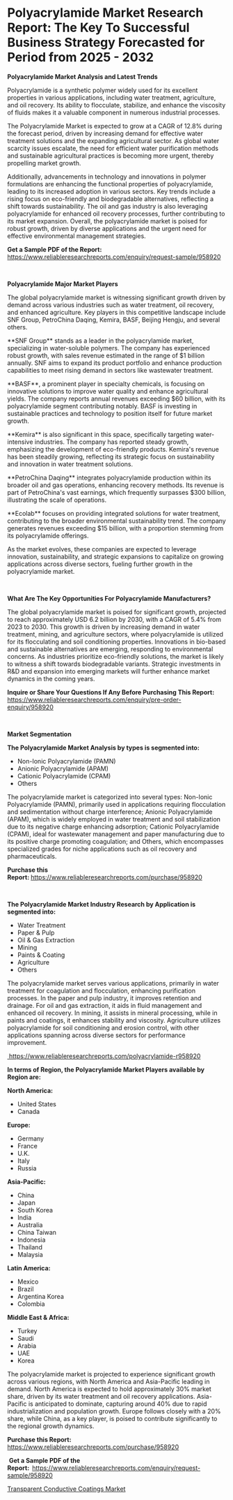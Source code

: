 <p><h1>Polyacrylamide Market Research Report: The Key To Successful Business Strategy Forecasted for Period from 2025 - 2032</h1></p><p><strong>Polyacrylamide Market Analysis and Latest Trends</strong></p>
<p><p>Polyacrylamide is a synthetic polymer widely used for its excellent properties in various applications, including water treatment, agriculture, and oil recovery. Its ability to flocculate, stabilize, and enhance the viscosity of fluids makes it a valuable component in numerous industrial processes.</p><p>The Polyacrylamide Market is expected to grow at a CAGR of 12.8% during the forecast period, driven by increasing demand for effective water treatment solutions and the expanding agricultural sector. As global water scarcity issues escalate, the need for efficient water purification methods and sustainable agricultural practices is becoming more urgent, thereby propelling market growth. </p><p>Additionally, advancements in technology and innovations in polymer formulations are enhancing the functional properties of polyacrylamide, leading to its increased adoption in various sectors. Key trends include a rising focus on eco-friendly and biodegradable alternatives, reflecting a shift towards sustainability. The oil and gas industry is also leveraging polyacrylamide for enhanced oil recovery processes, further contributing to its market expansion. Overall, the polyacrylamide market is poised for robust growth, driven by diverse applications and the urgent need for effective environmental management strategies.</p></p>
<p><strong>Get a Sample PDF of the Report:&nbsp;</strong> <a href="https://www.reliableresearchreports.com/enquiry/request-sample/958920?utm_campaign=3027&utm_medium=2&utm_source=Github&utm_content=ia&utm_term=02042025&utm_id=polyacrylamide">https://www.reliableresearchreports.com/enquiry/request-sample/958920</a></p>
<p>&nbsp;</p>
<p><strong>Polyacrylamide Major Market Players</strong></p>
<p><p>The global polyacrylamide market is witnessing significant growth driven by demand across various industries such as water treatment, oil recovery, and enhanced agriculture. Key players in this competitive landscape include SNF Group, PetroChina Daqing, Kemira, BASF, Beijing Hengju, and several others.</p><p>**SNF Group** stands as a leader in the polyacrylamide market, specializing in water-soluble polymers. The company has experienced robust growth, with sales revenue estimated in the range of $1 billion annually. SNF aims to expand its product portfolio and enhance production capabilities to meet rising demand in sectors like wastewater treatment.</p><p>**BASF**, a prominent player in specialty chemicals, is focusing on innovative solutions to improve water quality and enhance agricultural yields. The company reports annual revenues exceeding $60 billion, with its polyacrylamide segment contributing notably. BASF is investing in sustainable practices and technology to position itself for future market growth.</p><p>**Kemira** is also significant in this space, specifically targeting water-intensive industries. The company has reported steady growth, emphasizing the development of eco-friendly products. Kemira's revenue has been steadily growing, reflecting its strategic focus on sustainability and innovation in water treatment solutions.</p><p>**PetroChina Daqing** integrates polyacrylamide production within its broader oil and gas operations, enhancing recovery methods. Its revenue is part of PetroChina's vast earnings, which frequently surpasses $300 billion, illustrating the scale of operations.</p><p>**Ecolab** focuses on providing integrated solutions for water treatment, contributing to the broader environmental sustainability trend. The company generates revenues exceeding $15 billion, with a proportion stemming from its polyacrylamide offerings.</p><p>As the market evolves, these companies are expected to leverage innovation, sustainability, and strategic expansions to capitalize on growing applications across diverse sectors, fueling further growth in the polyacrylamide market.</p></p>
<p>&nbsp;</p>
<p><strong>What Are The Key Opportunities For Polyacrylamide Manufacturers?</strong></p>
<p><p>The global polyacrylamide market is poised for significant growth, projected to reach approximately USD 6.2 billion by 2030, with a CAGR of 5.4% from 2023 to 2030. This growth is driven by increasing demand in water treatment, mining, and agriculture sectors, where polyacrylamide is utilized for its flocculating and soil conditioning properties. Innovations in bio-based and sustainable alternatives are emerging, responding to environmental concerns. As industries prioritize eco-friendly solutions, the market is likely to witness a shift towards biodegradable variants. Strategic investments in R&D and expansion into emerging markets will further enhance market dynamics in the coming years.</p></p>
<p><strong>Inquire or Share Your Questions If Any Before Purchasing This Report:</strong> <a href="https://www.reliableresearchreports.com/enquiry/pre-order-enquiry/958920?utm_campaign=3027&utm_medium=2&utm_source=Github&utm_content=ia&utm_term=02042025&utm_id=polyacrylamide">https://www.reliableresearchreports.com/enquiry/pre-order-enquiry/958920</a></p>
<p>&nbsp;</p>
<p><strong>Market Segmentation</strong></p>
<p><strong>The Polyacrylamide Market Analysis by types is segmented into:</strong></p>
<p><ul><li>Non-Ionic Polyacrylamide (PAMN)</li><li>Anionic Polyacrylamide (APAM)</li><li>Cationic Polyacrylamide (CPAM)</li><li>Others</li></ul></p>
<p><p>The polyacrylamide market is categorized into several types: Non-Ionic Polyacrylamide (PAMN), primarily used in applications requiring flocculation and sedimentation without charge interference; Anionic Polyacrylamide (APAM), which is widely employed in water treatment and soil stabilization due to its negative charge enhancing adsorption; Cationic Polyacrylamide (CPAM), ideal for wastewater management and paper manufacturing due to its positive charge promoting coagulation; and Others, which encompasses specialized grades for niche applications such as oil recovery and pharmaceuticals.</p></p>
<p><strong>Purchase this Report:&nbsp;</strong><a href="https://www.reliableresearchreports.com/purchase/958920?utm_campaign=3027&utm_medium=2&utm_source=Github&utm_content=ia&utm_term=02042025&utm_id=polyacrylamide">https://www.reliableresearchreports.com/purchase/958920</a></p>
<p>&nbsp;</p>
<p><strong>The Polyacrylamide Market Industry Research by Application is segmented into:</strong></p>
<p><ul><li>Water Treatment</li><li>Paper & Pulp</li><li>Oil & Gas Extraction</li><li>Mining</li><li>Paints & Coating</li><li>Agriculture</li><li>Others</li></ul></p>
<p><p>The polyacrylamide market serves various applications, primarily in water treatment for coagulation and flocculation, enhancing purification processes. In the paper and pulp industry, it improves retention and drainage. For oil and gas extraction, it aids in fluid management and enhanced oil recovery. In mining, it assists in mineral processing, while in paints and coatings, it enhances stability and viscosity. Agriculture utilizes polyacrylamide for soil conditioning and erosion control, with other applications spanning across diverse sectors for performance improvement.</p></p>
<p><a href="https://www.reliableresearchreports.com/polyacrylamide-r958920?utm_campaign=3027&utm_medium=2&utm_source=Github&utm_content=ia&utm_term=02042025&utm_id=polyacrylamide">&nbsp;https://www.reliableresearchreports.com/polyacrylamide-r958920</a></p>
<p><strong>In terms of Region, the Polyacrylamide Market Players available by Region are:</strong></p>
<p>
    <p> <strong> North America: </strong>
        <ul>
            <li>United States</li>
            <li>Canada</li>
        </ul>
        </p> 
    <p> <strong> Europe: </strong>
        <ul>
            <li>Germany</li>
            <li>France</li>
            <li>U.K.</li>
            <li>Italy</li>
            <li>Russia</li>
        </ul>
        </p> 
    <p> <strong> Asia-Pacific: </strong>
        <ul>
            <li>China</li>
            <li>Japan</li>
            <li>South Korea</li>
            <li>India</li>
            <li>Australia</li>
            <li>China Taiwan</li>
            <li>Indonesia</li>
            <li>Thailand</li>
            <li>Malaysia</li>
        </ul>
        </p> 
    <p> <strong> Latin America: </strong>
        <ul>
            <li>Mexico</li>
            <li>Brazil</li>
            <li>Argentina Korea</li>
            <li>Colombia</li>
        </ul>
        </p> 
    <p> <strong> Middle East & Africa: </strong>
        <ul>
            <li>Turkey</li>
            <li>Saudi</li>
            <li>Arabia</li>
            <li>UAE</li>
            <li>Korea</li>
        </ul>
    </p>
    </p>
<p><p>The polyacrylamide market is projected to experience significant growth across various regions, with North America and Asia-Pacific leading in demand. North America is expected to hold approximately 30% market share, driven by its water treatment and oil recovery applications. Asia-Pacific is anticipated to dominate, capturing around 40% due to rapid industrialization and population growth. Europe follows closely with a 20% share, while China, as a key player, is poised to contribute significantly to the regional growth dynamics.</p></p>
<p><strong>Purchase this Report: </strong><a href="https://www.reliableresearchreports.com/purchase/958920?utm_campaign=3027&utm_medium=2&utm_source=Github&utm_content=ia&utm_term=02042025&utm_id=polyacrylamide">https://www.reliableresearchreports.com/purchase/958920</a></p>
<p>&nbsp;<strong>Get a Sample PDF of the Report:&nbsp;&nbsp;</strong><a href="https://www.reliableresearchreports.com/enquiry/request-sample/958920?utm_campaign=3027&utm_medium=2&utm_source=Github&utm_content=ia&utm_term=02042025&utm_id=polyacrylamide">https://www.reliableresearchreports.com/enquiry/request-sample/958920</a></p>
<p><strong></strong></p>
<p><p><a href="https://github.com/nibbsmantji/Market-Research-Report-List-1/blob/main/transparent-conductive-coatings-market.md?utm_campaign=3027&utm_medium=2&utm_source=Github&utm_content=ia&utm_term=02042025&utm_id=polyacrylamide">Transparent Conductive Coatings Market</a></p></p>